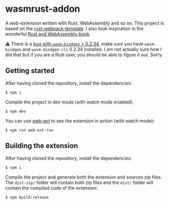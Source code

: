 # wasmrust-addon

A web-extension written with Rust, WebAssembly and so on. This project is based
on the
[rust-webpack-template](https://github.com/rustwasm/rust-webpack-template). I
also took inspiration in the wonderful [Rust and WebAssembly
book](https://rustwasm.github.io/book/introduction.html).

:warning: There is a [bug with `wasm-bindgen` >
0.2.34](https://github.com/rustwasm/wasm-bindgen/issues/1246), make sure you
have `wasm-bindgen` and `wasm-bindgen-cli` 0.2.34 installed. I am not actually
sure how I did that but if you are a Rust user, you should be able to figure it
out. Sorry.

## Getting started

After having cloned the repository, install the dependencies:

```
$ npm i
```

Compile the project in dev mode (with watch mode enabled):

```
$ npm dev
```

You can use [web-ext](https://github.com/mozilla/web-ext) to see the extension
in action (with watch mode):

```
$ npm run web-ext-run
```

## Building the extension

After having cloned the repository, install the dependencies:

```
$ npm i
```

Compile the project and generate both the extension and sources zip files. The
`dist-zip/` folder will contain both zip files and the `dist/` folder will
contain the compiled code of the extension:

```
$ npm build:release
```
